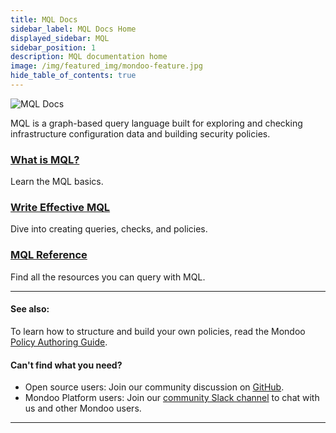 ```yaml
---
title: MQL Docs
sidebar_label: MQL Docs Home
displayed_sidebar: MQL
sidebar_position: 1
description: MQL documentation home
image: /img/featured_img/mondoo-feature.jpg
hide_table_of_contents: true
---
```


![MQL Docs](/img/mql/docs-mql-banner.png)

MQL is a graph-based query language built for exploring and checking infrastructure configuration data and building security policies.

### [What is MQL?](/mql/resources/)

Learn the MQL basics.

### [Write Effective MQL](/mql/mql.write)

Dive into creating queries, checks, and policies.

### [MQL Reference](/mql/resources/)

Find all the resources you can query with MQL.

<hr/>

#### See also:

To learn how to structure and build your own policies, read the Mondoo [Policy Authoring Guide](/cnspec/cnspec-policies/write/).

#### Can't find what you need?

- Open source users: Join our community discussion on <a href="https://github.com/orgs/mondoohq/discussions">GitHub</a>.
- Mondoo Platform users: Join our <a href="https://mondoo.link/slack">community Slack channel</a> to chat with us and other Mondoo users.

---
